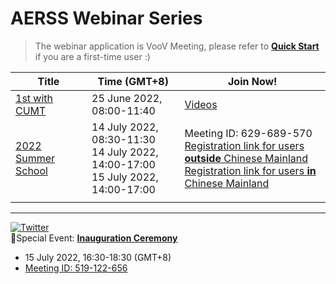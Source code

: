 # AERSS Webinar Series
> The webinar application is VooV Meeting, please refer to **[Quick Start](https://github.com/AERSS2022/webinar/blob/main/voov/VooV%20Meeting%20Quick%20Start.md)** if you are a first-time user :)

| Title   | Time (GMT+8)            |   Join Now!              | 
| ---- | -------------------------| ---------------------------------- |
| [1st with CUMT](https://github.com/AERSS2022/webinar/blob/main/info/1st%20with%20CUMT.md)| 25 June 2022, 08:00-11:40| [Videos](https://c1n.cn/aerss001) <br> |
| [2022 Summer School](https://github.com/AERSS2022/webinar/blob/main/info/2022%20Summer%20School.md) | 14 July 2022, 08:30-11:30 <br> 14 July 2022, 14:00-17:00 <br> 15 July 2022, 14:00-17:00| Meeting ID: 629-689-570 <br> [Registration link for users **outside** Chinese Mainland](https://c1n.cn/aerss)<br>  [Registration link for users **in** Chinese Mainland](https://c1n.cn/aersscn) <br/> |
|      |                         |         
---
 [![Twitter](https://img.shields.io/twitter/follow/AERSS_office?style=social)](https://twitter.com/AERSS_office)  
🎉Special Event:  [**Inauguration Ceremony**](https://github.com/AERSS2022/webinar/blob/main/info/Inauguration%20Ceremony.md)
- 15 July 2022, 16:30-18:30 (GMT+8)
- [Meeting ID: 519-122-656](https://voovmeeting.com/dm/VEarmYFa9OBC)    
